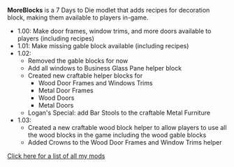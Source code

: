**MoreBlocks** is a 7 Days to Die modlet that adds recipes for decoration block, making them available to players in-game.

* 1.00: Make door frames, window trims, and more doors available to players	(including recipes)
* 1.01: Make missing gable block available (including recipes)
* 1.02: 
	* Removed the gable blocks for now
	* Add all windows to Business Glass Pane helper block 
	* Created new craftable helper blocks for
		- Wood Door Frames and Windows Trims
		- Metal Door Frames
		- Wood Doors
		- Metal Doors
	* Logan's Special: add Bar Stools to the craftable Metal Furniture
* 1.03:
	* Created a new craftable wood block helper to allow players to use all the wood blocks in the game
	  including the wood gable blocks
	* Added Crowns to the Wood Door Frames and Window Trims helper

[Click here for a list of all my mods](https://github.com/Laotseu/7dtdMods/blob/master/README.md)
